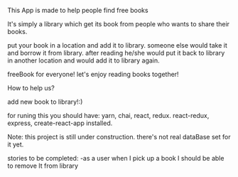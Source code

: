 This App is made to help people find free books

It's simply a library which get its book from people who wants to share their books.

put your book in a location and add it to library.
someone else would take it and borrow it from library.
after reading he/she would put it back to library in another location and would add it to library again.


freeBook for everyone!
let's enjoy reading books together!


How to help us?

add new book to library!:)

for runing this you should have:
  yarn,
  chai,
  react,
  redux.
  react-redux,
  express,
  create-react-app
installed.

Note: this project is still under construction.
there's not real dataBase set for it yet.

stories to be completed:
-as a user when I pick up a book I should be able to remove It from library


